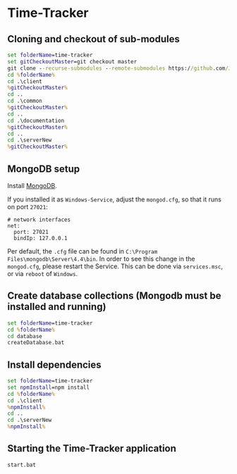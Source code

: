 # Time-Tracker

## Cloning and checkout of sub-modules

```bat
set folderName=time-tracker
set gitCheckoutMaster=git checkout master
git clone --recurse-submodules --remote-submodules https://github.com/JensUngerer/time-tracker.git %folderName%
cd %folderName%
cd .\client
%gitCheckoutMaster%
cd ..
cd .\common
%gitCheckoutMaster%
cd ..
cd .\documentation
%gitCheckoutMaster%
cd ..
cd .\serverNew
%gitCheckoutMaster%
```

## MongoDB setup

Install [MongoDB](https://www.mongodb.com/try/download/community).

If you installed it as ``Windows-Service``,
adjust the ``mongod.cfg``, so that it runs on port ``27021``:

```config
# network interfaces
net:
  port: 27021
  bindIp: 127.0.0.1
```

Per default, the ``.cfg`` file can be found in ``C:\Program Files\mongodb\Server\4.4\bin``.
In order to see this change in the ``mongod.cfg``, please restart the Service.
This can be done via ``services.msc``, or via ``reboot`` of ``Windows``.

## Create database collections (Mongodb must be installed and running)

```bat
set folderName=time-tracker
cd %folderName%
cd database
createDatabase.bat
```

## Install dependencies

```bat
set folderName=time-tracker
set npmInstall=npm install
cd %folderName%
cd .\client
%npmInstall%
cd ..
cd .\serverNew
%npmInstall%
```

## Starting the Time-Tracker application

```console
start.bat
```
